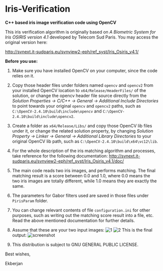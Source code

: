 # **Iris-Verification**

**C++ based iris image verification code using OpenCV**

This iris verification algorithm is originally based on *A Biometric System for Iris OSIRIS version 4.1* developed by Telecom Sud Paris. You may access the original version here: 

http://svnext.it-sudparis.eu/svnview2-eph/ref_syst/Iris_Osiris_v4.1/

**Before you use:**

1. Make sure you have installed OpenCV on your computer, since the code relies on it.

2. Copy those header files under folders named `opencv` and `opencv2` from your installed OpenCV location to `x64/Release/HeaderFiles/` of the solution, or change the opencv header file source directly from the *Solution Properties -> C/C++ -> General -> Additional Include Directories* to point towards your original `opencv` and `opencv2` paths, such as `C:\OpenCV-2.4.10\build\include\opencv` and `C:\OpenCV-2.4.10\build\include\opencv2`. 

3. Create a folder as `x64/Release/Libs/` and copy those OpenCV lib files under it, or change the related solution property, by changing *Solution Property -> Linker -> General -> Additional Library Directories* to your original OpenCV lib path, such as `C:\OpenCV-2.4.10\build\x64\vc12\lib`. 

4. For the whole description of the iris matching algorithm and processes, take reference for the following documentation: 
http://svnext.it-sudparis.eu/svnview2-eph/ref_syst/Iris_Osiris_v4.1/doc/

5. The main code reads two iris images, and performs matching. The final matching result is a score between 0.0 and 1.0, where 0.0 means the two iris images are totally different, while 1.0 means they are exactly the same. 

6. The parameters for Gabor filters used are saved in those files under `PirisParam` folder.

7. You can change relevant contents of file `configuration.ini` for other purposes, such as writing out the matching score result into a file, etc. Read the above mentioned documentation for further details. 
8. Assume that these are your two input images:
![1](https://cloud.githubusercontent.com/assets/7311045/15889894/b4e44bc2-2d75-11e6-864c-4e4a187bb4b5.jpg)
![2](https://cloud.githubusercontent.com/assets/7311045/15889898/b9b6c0d0-2d75-11e6-8bd5-4bd342f411a5.jpg)
This is the final output: 
![screenshot](https://cloud.githubusercontent.com/assets/7311045/15889901/bf40f390-2d75-11e6-88a1-9740ba708d4d.png)
9. This distribution is subject to GNU GENERAL PUBLIC LICENSE. 


Best wishes, 

Ekberjan 
